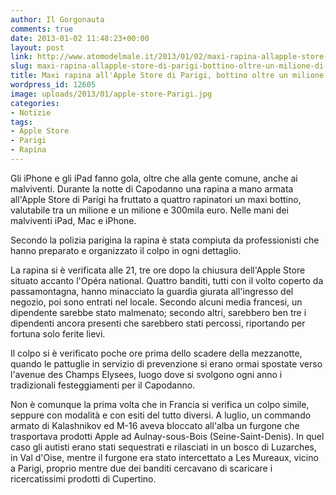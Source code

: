 ```yaml
---
author: Il Gorgonauta
comments: true
date: 2013-01-02 11:48:23+00:00
layout: post
link: http://www.atomodelmale.it/2013/01/02/maxi-rapina-allapple-store-di-parigi-bottino-oltre-un-milione-di-euro/
slug: maxi-rapina-allapple-store-di-parigi-bottino-oltre-un-milione-di-euro
title: Maxi rapina all'Apple Store di Parigi, bottino oltre un milione di euro
wordpress_id: 12605
image: uploads/2013/01/apple-store-Parigi.jpg
categories:
- Notizie
tags:
- Apple Store
- Parigi
- Rapina
---
```


Gli iPhone e gli iPad fanno gola, oltre che alla gente comune, anche ai malviventi. Durante la notte di Capodanno una rapina a mano armata all'Apple Store di Parigi ha fruttato a quattro rapinatori un maxi bottino, valutabile tra un milione e un milione e 300mila euro. Nelle mani dei malviventi iPad, Mac e iPhone.

Secondo la polizia parigina la rapina è stata compiuta da professionisti che hanno preparato e organizzato il colpo in ogni dettaglio.

La rapina si è verificata alle 21, tre ore dopo la chiusura dell'Apple Store situato accanto l'Opéra national. Quattro banditi, tutti con il volto coperto da passamontagna, hanno minacciato la guardia giurata all'ingresso del negozio, poi sono entrati nel locale. Secondo alcuni media francesi, un dipendente sarebbe stato malmenato; secondo altri, sarebbero ben tre i dipendenti ancora presenti che sarebbero stati percossi, riportando per fortuna solo ferite lievi.

Il colpo si è verificato poche ore prima dello scadere della mezzanotte, quando le pattuglie in servizio di prevenzione si erano ormai spostate verso l'avenue des Champs Elysees, luogo dove si svolgono ogni anno i tradizionali festeggiamenti per il Capodanno.

Non è comunque la prima volta che in Francia si verifica un colpo simile, seppure con modalità e con esiti del tutto diversi. A luglio, un commando armato di Kalashnikov ed M-16 aveva bloccato all'alba un furgone che trasportava prodotti Apple ad Aulnay-sous-Bois (Seine-Saint-Denis). In quel caso gli autisti erano stati sequestrati e rilasciati in un bosco di Luzarches, in Val d'Oise, mentre il furgone era stato intercettato a Les Mureaux, vicino a Parigi, proprio mentre due dei banditi cercavano di scaricare i ricercatissimi prodotti di Cupertino.
